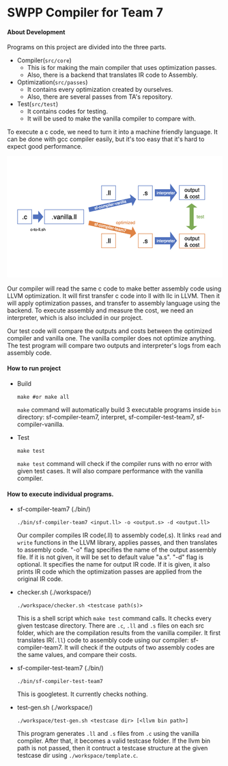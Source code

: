 # SWPP Compiler for Team 7

#### About Development

Programs on this project are divided into the three parts.

  * Compiler(`src/core`)
    * This is for making the main compiler that uses optimization passes.
    * Also, there is a backend that translates IR code to Assembly.
  * Optimization(`src/passes`)
    * It contains every optimization created by ourselves.
    * Also, there are several passes from TA's repository.
  * Test(`src/test`)
    * It contains codes for testing.
    * It will be used to make the vanilla compiler to compare with.

To execute a c code, we need to turn it into a machine friendly language. It can be done with gcc compiler easily, but it's too easy that it's hard to expect good performance.

![alt text](documents/resources/diagram.png "Diagram")

Our compiler will read the same c code to make better assembly code using LLVM optimization. It will first transfer c code into ll with llc in LLVM. Then it will apply optimization passes, and transfer to assembly language using the backend. To execute assembly and measure the cost, we need an interpreter, which is also included in our project.

Our test code will compare the outputs and costs between the optimized compiler and vanilla one. The vanilla compiler does not optimize anything. The test program will compare two outputs and interpreter's logs from each assembly code.



#### How to run project

* Build
  ```
  make #or make all
  ```
  ```make``` command will automatically build 3 executable programs inside ```bin``` directory: sf-compiler-team7, interpret, sf-compiler-test-team7, sf-compiler-vanilla.

* Test
  ```
  make test
  ```
  ```make test``` command will check if the compiler runs with no error with given test cases. It will also compare performance with the vanilla compiler.



#### How to execute individual programs.

* sf-compiler-team7 (./bin/)
  ```
  ./bin/sf-compiler-team7 <input.ll> -o <output.s> -d <output.ll>
  ```
  Our compiler compiles IR code(.ll) to assembly code(.s). It links `read` and `write` functions in the LLVM library, applies passes, and then translates to assembly code. "-o" flag specifies the name of the output assembly file. If it is not given, it will be set to default value "a.s". "-d" flag is optional. It specifies the name for output IR code. If it is given, it also prints IR code which the optimization passes are applied from the original IR code.

* checker.sh (./workspace/)
  ```
  ./workspace/checker.sh <testcase path(s)>
  ```
  This is a shell script which ```make test``` command calls. It checks every given testcase directory. There are `.c`, `.ll` and `.s` files on each src folder, which are the compilation results from the vanilla compiler. It first translates IR(`.ll`) code to assembly code using our compiler: sf-compiler-team7. It will check if the outputs of two assembly codes are the same values, and compare their costs.

* sf-compiler-test-team7 (./bin/)
  ```
  ./bin/sf-compiler-test-team7
  ```
  This is googletest. It currently checks nothing.

* test-gen.sh (./workspace/)
  ```
  ./workspace/test-gen.sh <testcase dir> [<llvm bin path>]
  ```
  This program generates `.ll` and `.s` files from `.c` using the vanilla compiler. After that, it becomes a valid testcase folder. If the llvm bin path is not passed, then it contruct a testcase structure at the given testcase dir using `./workspace/template.c`.
